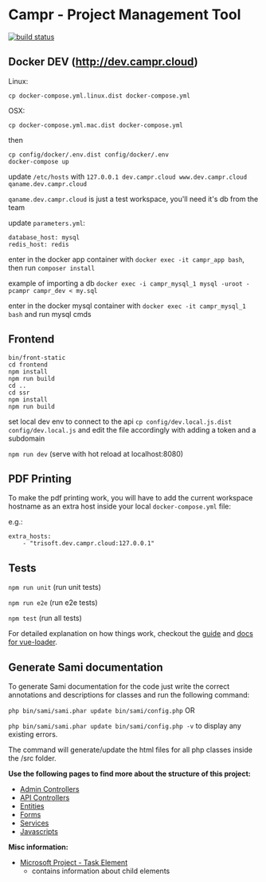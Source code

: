 # Campr - Project Management Tool

[![build status](https://lab.trisoft.ro/campr/campr/badges/master/build.svg)](https://lab.trisoft.ro/campr/campr/commits/master)

## Docker DEV (http://dev.campr.cloud)
Linux:
```
cp docker-compose.yml.linux.dist docker-compose.yml
```
OSX:
```
cp docker-compose.yml.mac.dist docker-compose.yml
```
then
```
cp config/docker/.env.dist config/docker/.env
docker-compose up
```
update `/etc/hosts` with `127.0.0.1 dev.campr.cloud www.dev.campr.cloud qaname.dev.campr.cloud`

`qaname.dev.campr.cloud` is just a test workspace, you'll need it's db from the team

update `parameters.yml`:
```
database_host: mysql
redis_host: redis
```

enter in the docker app container with `docker exec -it campr_app bash`, then run `composer install`

example of importing a db `docker exec -i campr_mysql_1 mysql -uroot -pcampr campr_dev < my.sql`

enter in the docker mysql container with `docker exec -it campr_mysql_1 bash` and run mysql cmds

## Frontend
```
bin/front-static
cd frontend
npm install
npm run build
cd ..
cd ssr
npm install
npm run build
```

set local dev env to connect to the api
`cp config/dev.local.js.dist config/dev.local.js` and edit the file accordingly with adding a token and a subdomain

`npm run dev` (serve with hot reload at localhost:8080)

## PDF Printing

To make the pdf printing work, you will have to add the current workspace hostname as an extra host inside your local
`docker-compose.yml` file:

e.g.:
```
extra_hosts:
    - "trisoft.dev.campr.cloud:127.0.0.1"
```


## Tests
`npm run unit` (run unit tests)

`npm run e2e` (run e2e tests)

`npm test` (run all tests)

For detailed explanation on how things work, checkout the [guide](http://vuejs-templates.github.io/webpack/) and [docs for vue-loader](http://vuejs.github.io/vue-loader).

## Generate Sami documentation

To generate Sami documentation for the code just write the correct annotations and descriptions for classes and run the following command:

`php bin/sami/sami.phar update bin/sami/config.php` OR

`php bin/sami/sami.phar update bin/sami/config.php -v`  to display any existing errors.

The command will generate/update the html files for all php classes inside the /src folder.

**Use the following pages to find more about the structure of this project:**

* [Admin Controllers](backend/src/AppBundle/Resources/docs/AdminControllers.md)
* [API Controllers](backend/src/AppBundle/Resources/docs/ApiControllers.md)
* [Entities](backend/src/AppBundle/Resources/docs/Entities.md)
* [Forms](backend/src/AppBundle/Resources/docs/Forms.md)
* [Services](backend/src/AppBundle/Resources/docs/Services.md)
* [Javascripts](backend/src/AppBundle/Resources/docs/Javascripts.md)


**Misc information:**
* [Microsoft Project - Task Element](https://msdn.microsoft.com/en-us/library/office/aa220054(v=office.11).aspx)
  * contains information about child elements
